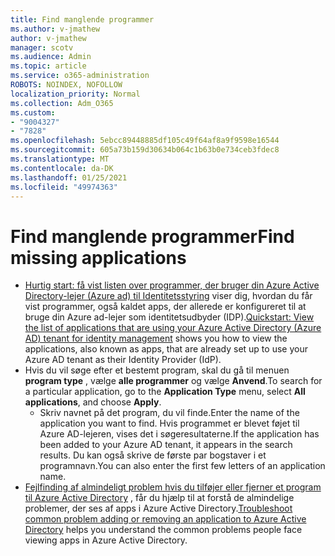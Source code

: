 ```yaml
---
title: Find manglende programmer
ms.author: v-jmathew
author: v-jmathew
manager: scotv
ms.audience: Admin
ms.topic: article
ms.service: o365-administration
ROBOTS: NOINDEX, NOFOLLOW
localization_priority: Normal
ms.collection: Adm_O365
ms.custom:
- "9004327"
- "7828"
ms.openlocfilehash: 5ebcc89448885df105c49f64af8a9f9598e16544
ms.sourcegitcommit: 605a73b159d30634b064c1b63b0e734ceb3fdec8
ms.translationtype: MT
ms.contentlocale: da-DK
ms.lasthandoff: 01/25/2021
ms.locfileid: "49974363"
---
```

# <a name="find-missing-applications"></a><span data-ttu-id="f1a24-102">Find manglende programmer</span><span class="sxs-lookup"><span data-stu-id="f1a24-102">Find missing applications</span></span>

- <span data-ttu-id="f1a24-103">[Hurtig start: få vist listen over programmer, der bruger din Azure Active Directory-lejer (Azure ad) til Identitetsstyring](https://docs.microsoft.com/azure/active-directory/manage-apps/view-applications-portal) viser dig, hvordan du får vist programmer, også kaldet apps, der allerede er konfigureret til at bruge din Azure ad-lejer som identitetsudbyder (IDP).</span><span class="sxs-lookup"><span data-stu-id="f1a24-103">[Quickstart: View the list of applications that are using your Azure Active Directory (Azure AD) tenant for identity management](https://docs.microsoft.com/azure/active-directory/manage-apps/view-applications-portal) shows you how to view the applications, also known as apps, that are already set up to use your Azure AD tenant as their Identity Provider (IdP).</span></span>
- <span data-ttu-id="f1a24-104">Hvis du vil søge efter et bestemt program, skal du gå til menuen **program type** , vælge **alle programmer** og vælge **Anvend**.</span><span class="sxs-lookup"><span data-stu-id="f1a24-104">To search for a particular application, go to the **Application Type** menu, select **All applications**, and choose **Apply**.</span></span>
  - <span data-ttu-id="f1a24-105">Skriv navnet på det program, du vil finde.</span><span class="sxs-lookup"><span data-stu-id="f1a24-105">Enter the name of the application you want to find.</span></span> <span data-ttu-id="f1a24-106">Hvis programmet er blevet føjet til Azure AD-lejeren, vises det i søgeresultaterne.</span><span class="sxs-lookup"><span data-stu-id="f1a24-106">If the application has been added to your Azure AD tenant, it appears in the search results.</span></span> <span data-ttu-id="f1a24-107">Du kan også skrive de første par bogstaver i et programnavn.</span><span class="sxs-lookup"><span data-stu-id="f1a24-107">You can also enter the first few letters of an application name.</span></span>
- <span data-ttu-id="f1a24-108">[Fejlfinding af almindeligt problem hvis du tilføjer eller fjerner et program til Azure Active Directory](https://docs.microsoft.com/azure/active-directory/manage-apps/troubleshoot-adding-apps) , får du hjælp til at forstå de almindelige problemer, der ses af apps i Azure Active Directory.</span><span class="sxs-lookup"><span data-stu-id="f1a24-108">[Troubleshoot common problem adding or removing an application to Azure Active Directory](https://docs.microsoft.com/azure/active-directory/manage-apps/troubleshoot-adding-apps) helps you understand the common problems people face viewing apps in Azure Active Directory.</span></span>
